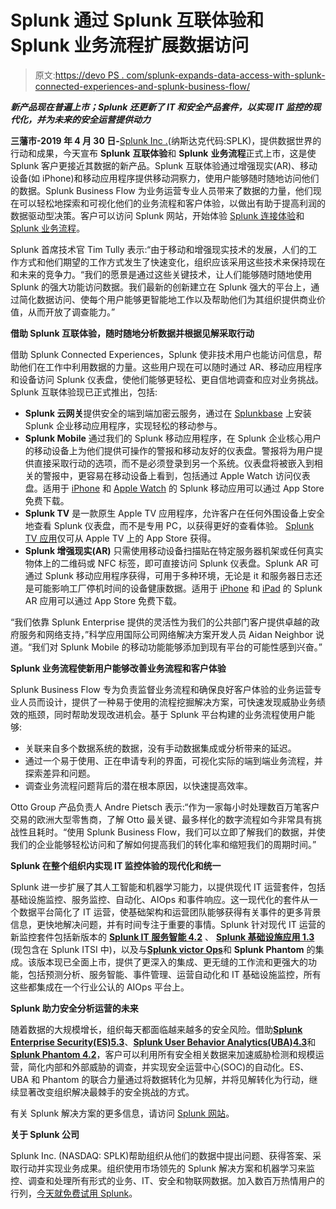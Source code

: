 # Splunk 通过 Splunk 互联体验和 Splunk 业务流程扩展数据访问

> 原文:[https://devo PS . com/splunk-expands-data-access-with-splunk-connected-experiences-and-splunk-business-flow/](https://devops.com/splunk-expands-data-access-with-splunk-connected-experiences-and-splunk-business-flow/)

***新产品现在普遍上市；Splunk 还更新了 IT 和安全产品套件，以实现 IT 监控的现代化，并为未来的安全运营提供动力***

**三藩市-2019 年 4 月 30 日-**[Splunk Inc .](http://www.splunk.com/)(纳斯达克代码:SPLK)，提供数据世界的行动和成果，今天宣布 **Splunk** **互联体验**和 **Splunk** **业务流程**正式上市，这是使 Splunk 客户更接近其数据的新产品。Splunk 互联体验通过增强现实(AR)、移动设备(如 iPhone)和移动应用程序提供移动洞察力，使用户能够随时随地访问他们的数据。Splunk Business Flow 为业务运营专业人员带来了数据的力量，他们现在可以轻松地探索和可视化他们的业务流程和客户体验，以做出有助于提高利润的数据驱动型决策。客户可以访问 Splunk 网站，开始体验 [Splunk 连接体验](https://docs.splunk.com/Documentation/Gateway)和 [Splunk 业务流程](https://www.splunk.com/en_us/software/business-analytics-and-process-mining.html)。

Splunk 首席技术官 Tim Tully 表示:“由于移动和增强现实技术的发展，人们的工作方式和他们期望的工作方式发生了快速变化，组织应该采用这些技术来保持现在和未来的竞争力。“我们的愿景是通过这些关键技术，让人们能够随时随地使用 Splunk 的强大功能访问数据。我们最新的创新建立在 Splunk 强大的平台上，通过简化数据访问、使每个用户能够更智能地工作以及帮助他们为其组织提供商业价值，从而开放了调查能力。”

**借助 Splunk 互联体验，随时随地分析数据并根据见解采取行动**

借助 Splunk Connected Experiences，Splunk 使非技术用户也能访问信息，帮助他们在工作中利用数据的力量。这些用户现在可以随时通过 AR、移动应用程序和设备访问 Splunk 仪表盘，使他们能够更轻松、更自信地调查和应对业务挑战。Splunk 互联体验现已正式推出，包括:

*   **Splunk 云网关**提供安全的端到端加密云服务，通过在 [Splunkbase](https://splunkbase.splunk.com/app/4250/) 上安装 Splunk 企业移动应用程序，实现轻松的移动参与。
*   **Splunk Mobile** 通过我们的 Splunk 移动应用程序，在 Splunk 企业核心用户的移动设备上为他们提供可操作的警报和移动友好的仪表盘。警报将为用户提供直接采取行动的选项，而不是必须登录到另一个系统。仪表盘将被嵌入到相关的警报中，更容易在移动设备上看到，包括通过 Apple Watch 访问仪表盘。适用于 [iPhone](https://itunes.apple.com/us/app/splunk-mobile/id1420299852?mt=8) 和 [Apple Watch](https://itunes.apple.com/us/app/splunk-mobile/id1420299852#?platform=appleWatch) 的 Splunk 移动应用可以通过 App Store 免费下载。
*   **Splunk TV** 是一款原生 Apple TV 应用程序，允许客户在任何外围设备上安全地查看 Splunk 仪表盘，而不是专用 PC，以获得更好的查看体验。 [Splunk TV 应用](https://itunes.apple.com/us/app/splunk-tv/id1420233637?mt=8)仅可从 Apple TV 上的 App Store 获得。
*   **Splunk 增强现实(AR)** 只需使用移动设备扫描贴在特定服务器机架或任何真实物体上的二维码或 NFC 标签，即可直接访问 Splunk 仪表盘。Splunk AR 可通过 Splunk 移动应用程序获得，可用于多种环境，无论是 it 和服务器日志还是可能影响工厂停机时间的设备健康数据。适用于 [iPhone](https://itunes.apple.com/us/app/splunk-ar/id1420233757#?platform=iphone) 和 [iPad](https://itunes.apple.com/us/app/splunk-ar/id1420233757#?platform=ipad) 的 Splunk AR 应用可以通过 App Store 免费下载。

“我们依靠 Splunk Enterprise 提供的灵活性为我们的公共部门客户提供卓越的政府服务和网络支持，”科学应用国际公司网络解决方案开发人员 Aidan Neighbor 说道。“我们对 Splunk Mobile 的移动功能能够添加到现有平台的可能性感到兴奋。”

**Splunk 业务流程使新用户能够改善业务流程和客户体验**

Splunk Business Flow 专为负责监督业务流程和确保良好客户体验的业务运营专业人员而设计，提供了一种易于使用的流程挖掘解决方案，可快速发现威胁业务绩效的瓶颈，同时帮助发现改进机会。基于 Splunk 平台构建的业务流程使用户能够:

*   关联来自多个数据系统的数据，没有手动数据集成或分析带来的延迟。
*   通过一个易于使用、正在申请专利的界面，可视化实际的端到端业务流程，并探索差异和问题。
*   调查业务流程问题背后的潜在根本原因，以快速提高效率。

Otto Group 产品负责人 Andre Pietsch 表示:“作为一家每小时处理数百万笔客户交易的欧洲大型零售商，了解 Otto 最关键、最多样化的数字流程如今非常具有挑战性且耗时。“使用 Splunk Business Flow，我们可以立即了解我们的数据，并使我们的企业能够轻松访问和了解如何提高我们的转化率和缩短我们的周期时间。”

**Splunk 在整个组织内实现 IT 监控体验的现代化和统一**

Splunk 进一步扩展了其人工智能和机器学习能力，以提供现代 IT 运营套件，包括基础设施监控、服务监控、自动化、AIOps 和事件响应。这一现代化的套件从一个数据平台简化了 IT 运营，使基础架构和运营团队能够获得有关事件的更多背景信息，更快地解决问题，并有时间专注于重要的事情。Splunk 针对现代 IT 运营的新监控套件包括新版本的 [**Splunk IT 服务智能 4.2**](https://www.splunk.com/en_us/software/it-service-intelligence.html) 、 [**Splunk 基础设施应用 1.3**](https://splunkbase.splunk.com/app/3975/) (现包含在 Splunk ITSI 中)，以及与[**Splunk victor Ops**](https://www.splunk.com/en_us/software/victorops.html)和 **Splunk Phantom** 的集成。该版本现已全面上市，提供了更深入的集成、更无缝的工作流和更强大的功能，包括预测分析、服务智能、事件管理、运营自动化和 IT 基础设施监控，所有这些都集成在一个行业公认的 AIOps 平台上。

**Splunk 助力安全分析运营的未来**

随着数据的大规模增长，组织每天都面临越来越多的安全风险。借助[**Splunk Enterprise Security(ES)5.3**](https://www.splunk.com/en_us/software/enterprise-security.html)、[**Splunk User Behavior Analytics(UBA)4.3**](https://www.splunk.com/en_us/software/user-behavior-analytics.html)和[**Splunk Phantom 4.2**](https://www.splunk.com/en_us/software/splunk-security-orchestration-and-automation.html)，客户可以利用所有安全相关数据来加速威胁检测和规模运营，简化内部和外部威胁的调查，并实现安全运营中心(SOC)的自动化。ES、UBA 和 Phantom 的联合力量通过将数据转化为见解，并将见解转化为行动，继续显著改变组织解决最棘手的安全挑战的方式。

有关 Splunk 解决方案的更多信息，请访问 [Splunk 网站](https://www.splunk.com/)。

**关于 Splunk 公司**

Splunk Inc. (NASDAQ: SPLK)帮助组织从他们的数据中提出问题、获得答案、采取行动并实现业务成果。组织使用市场领先的 Splunk 解决方案和机器学习来监控、调查和处理所有形式的业务、IT、安全和物联网数据。加入数百万热情用户的行列，[今天就免费试用 Splunk](https://www.splunk.com/en_us/download.html)。